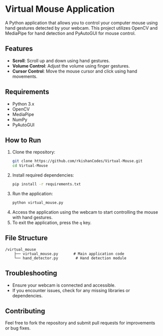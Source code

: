 
# Virtual Mouse Application

A Python application that allows you to control your computer mouse using hand gestures detected by your webcam. This project utilizes OpenCV and MediaPipe for hand detection and PyAutoGUI for mouse control.

## Features

- **Scroll**: Scroll up and down using hand gestures.
- **Volume Control**: Adjust the volume using finger gestures.
- **Cursor Control**: Move the mouse cursor and click using hand movements.

## Requirements

- Python 3.x
- OpenCV
- MediaPipe
- NumPy
- PyAutoGUI



## How to Run

1. Clone the repository:
   ```bash
   git clone https://github.com/rkishanCodes/Virtual-Mouse.git
   cd Virtual-Mouse
   ```
2. Install required dependencies:
   ```bash
   pip install -r requirements.txt
   ```
3. Run the application:
   ```bash
   python virtual_mouse.py
   ```
4. Access the application using the webcam to start controlling the mouse with hand gestures.
5. To exit the application, press the `q` key.

## File Structure

```
/virtual_mouse
    ├── virtual_mouse.py       # Main application code
    └── hand_detector.py        # Hand detection module
```

## Troubleshooting

- Ensure your webcam is connected and accessible.
- If you encounter issues, check for any missing libraries or dependencies.

## Contributing

Feel free to fork the repository and submit pull requests for improvements or bug fixes.



